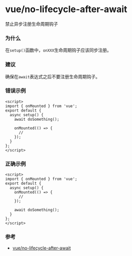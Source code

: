 # vue/no-lifecycle-after-await

禁止异步注册生命周期钩子

### 为什么

在`setup()`函数中，`onXXX`生命周期钩子应该同步注册。

### 建议

确保在`await`表达式之后不要注册生命周期钩子。

### 错误示例

```vue
<script>
import { onMounted } from 'vue';
export default {
  async setup() {
    await doSomething();

    onMounted(() => {
      //
    });
  }
};
</script>
```

### 正确示例

```vue
<script>
import { onMounted } from 'vue';
export default {
  async setup() {
    onMounted(() => {
      //
    });

    await doSomething();
  }
};
</script>
```

### 参考

- [vue/no-lifecycle-after-await](https://eslint.vuejs.org/rules/no-lifecycle-after-await.html)
